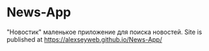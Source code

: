 # News-App
"Новостик" маленькое приложение для поиска новостей.
Site is published at https://alexseyweb.github.io/News-App/
